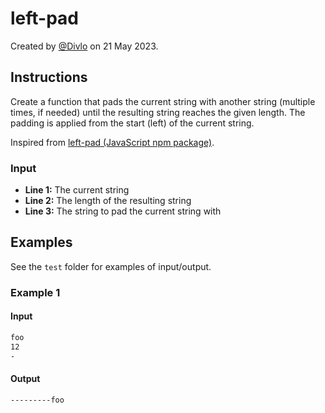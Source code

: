 # left-pad

Created by [@Divlo](https://github.com/Divlo) on 21 May 2023.

## Instructions

Create a function that pads the current string with another string (multiple times, if needed) until the resulting string reaches the given length. The padding is applied from the start (left) of the current string.

Inspired from [left-pad (JavaScript npm package)](https://www.npmjs.com/package/left-pad).

### Input

- **Line 1:** The current string
- **Line 2:** The length of the resulting string
- **Line 3:** The string to pad the current string with

## Examples

See the `test` folder for examples of input/output.

### Example 1

#### Input

```txt
foo
12
-
```

#### Output

```txt
---------foo
```
